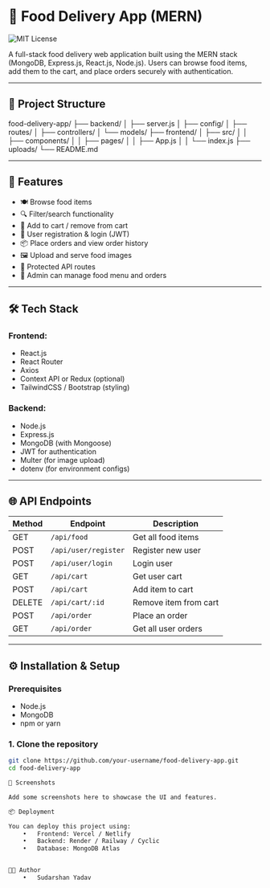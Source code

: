 # 🍔 Food Delivery App (MERN)
![MIT License](https://img.shields.io/badge/license-MIT-blue.svg)

A full-stack food delivery web application built using the MERN stack (MongoDB, Express.js, React.js, Node.js). Users can browse food items, add them to the cart, and place orders securely with authentication.

---

## 📁 Project Structure
food-delivery-app/
├── backend/
│   ├── server.js
│   ├── config/
│   ├── routes/
│   ├── controllers/
│   └── models/
├── frontend/
│   ├── src/
│   │   ├── components/
│   │   ├── pages/
│   │   ├── App.js
│   │   └── index.js
├── uploads/
└── README.md

---

## 🚀 Features

- 🍽️ Browse food items
- 🔍 Filter/search functionality
- 🛒 Add to cart / remove from cart
- 👤 User registration & login (JWT)
- 📦 Place orders and view order history
- 🖼️ Upload and serve food images
- 🔐 Protected API routes
- 🧾 Admin can manage food menu and orders

---

## 🛠️ Tech Stack

### Frontend:
- React.js
- React Router
- Axios
- Context API or Redux (optional)
- TailwindCSS / Bootstrap (styling)

### Backend:
- Node.js
- Express.js
- MongoDB (with Mongoose)
- JWT for authentication
- Multer (for image upload)
- dotenv (for environment configs)

---

## 🌐 API Endpoints

| Method | Endpoint             | Description                  |
|--------|----------------------|------------------------------|
| GET    | `/api/food`          | Get all food items           |
| POST   | `/api/user/register` | Register new user            |
| POST   | `/api/user/login`    | Login user                   |
| GET    | `/api/cart`          | Get user cart                |
| POST   | `/api/cart`          | Add item to cart             |
| DELETE | `/api/cart/:id`      | Remove item from cart        |
| POST   | `/api/order`         | Place an order               |
| GET    | `/api/order`         | Get all user orders          |

---

## ⚙️ Installation & Setup

### Prerequisites
- Node.js
- MongoDB
- npm or yarn

### 1. Clone the repository

```bash
git clone https://github.com/your-username/food-delivery-app.git
cd food-delivery-app

📸 Screenshots

Add some screenshots here to showcase the UI and features.

📦 Deployment

You can deploy this project using:
	•	Frontend: Vercel / Netlify
	•	Backend: Render / Railway / Cyclic
	•	Database: MongoDB Atlas


👨‍💻 Author
	•	Sudarshan Yadav